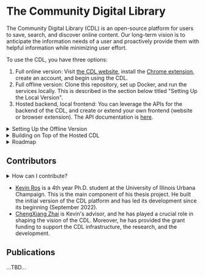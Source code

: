 # The Community Digital Library 
The Community Digital Library (CDL) is an open-source platform for users to save, search, and discover online content. Our long-term vision is to anticipate the information needs of a user and proactively provide them with helpful information while minimizing user effort.


To use the CDL, you have three options:

1. Full online version: Visit [the CDL website](https://textdata.org/), install the [Chrome extension](https://chrome.google.com/webstore/detail/the-community-digital-lib/didjjbenidcdopncjajdoeniaplicdee?hl=en&authuser=0), create an account, and begin using the CDL.
2. Full offline version: Clone this repository, set up Docker, and run the services locally. This is described in the section below titled "Setting Up the Local Version".
3. Hosted backend, local frontend: You can leverage the APIs for the backend of the CDL, and create or extend your own frontend (website or browser extension). The API documentation is [here](https://github.com/thecommunitydigitallibrary/cdl-platform/tree/dev/backend).

<details>
<summary>Setting Up the Offline Version</summary>
<br>

## Setting Up the Offline Version
Note that the local version is still under development:

- No data is persisted; once the Docker containers stops, all data is lost.
- The Chrome extension (from the Web store) is not compatible with the local version (yet).
- However, you can build and load the extension locally.
- "Reset Password" will not work due to no access to SendGrid.

### Requirements for running locally
- [Docker](https://www.docker.com/) and [Docker Compose](https://docs.docker.com/compose/)
- [Docker Desktop](https://www.docker.com/products/docker-desktop/) for Windows
- [Configuring Docker for OpenSearch](https://opensearch.org/docs/latest/install-and-configure/install-opensearch/docker/). If you are running on Windows (and thus using WSL for Docker), then follow [these directions](https://github.com/docker/for-win/issues/5202) for increasing vm.max_map_count.
```
open powershell
wsl -d docker-desktop
sysctl -w vm.max_map_count=262144
```
- With all of the Docker containers, packages, and models, the total size is ~10GB.

### Configuring the env files
Copy the following to ``backend\env_local.ini``:

```
api_url=http://localhost
api_port=8080
webpage_port=8080
jwt_secret=0047fa567bbddf121b23d1deaa7ff2af
redis_host=redis
redis_port=6379
redis_password=admin
cdl_uri=mongodb://mongodb:27017/?retryWrites=true&w=majority
db_name=cdl-local
elastic_username=admin
elastic_password=admin
elastic_index_name=submissions
elastic_webpages_index_name=webpages
elastic_domain=http://host.docker.internal:9200/
```

Copy the following to ``frontend\website\.env.local``":
```
NEXT_PUBLIC_FROM_SERVER=http://host.docker.internal:8080/
NEXT_PUBLIC_FROM_CLIENT=http://localhost:8080/
```
Copy the following to ``frontend\extension\.env.local`` ":
```
REACT_APP_URL=http://localhost:8080/
REACT_APP_WEBSITE=http://localhost:8080/
```

### Starting the services

#### Website, backend API, MongoDB, and OpenSearch:

Add the following to ``docker-compose.yml``:

```
services:
    redis:
        image: redis:alpine
        command: redis-server --requirepass admin
        restart: always
        ports:
            - '6379:6379'

    reverseproxy:
        image: reverseproxy
        build:
            context: .\reverseproxy
            dockerfile: Dockerfile-local
        ports:
            - 8080:8080
        restart: always

    mongodb:
        image: mongo
        ports:
        - 27017:27017
        restart: always
        command: mongod --bind_ip 0.0.0.0 # This is to enable connecting to container from outside

    opensearch-node1:
        image: opensearchproject/opensearch:latest
        container_name: opensearch-node1
        environment:
            - cluster.name=opensearch-cluster
            - node.name=opensearch-node1
            - discovery.seed_hosts=opensearch-node1
            - cluster.initial_cluster_manager_nodes=opensearch-node1
            - bootstrap.memory_lock=true
            - DISABLE_SECURITY_PLUGIN=true
            - "OPENSEARCH_JAVA_OPTS=-Xms512m -Xmx512m"
        ulimits:
            memlock:
                soft: -1
                hard: -1
            nofile:
                soft: 65536 # Maximum number of open files for the opensearch user - set to at least 65536
                hard: 65536
        ports:
        - 9200:9200 # REST API

    website:
        depends_on:
            - reverseproxy
        image: website
        build: .\frontend\website
        env_file: .\frontend\website\.env.local
        restart: always
        extra_hosts:
            - "host.docker.internal:host-gateway"

    api:
        depends_on:
            - reverseproxy
            - redis
            - mongodb
            - opensearch-node1
        image: api
        build: .\backend
        restart: always
        env_file: .\backend\env_local.ini

```

Note that the slashes need to be reversed if running on Mac/Linux (above is written for windows).

Run the docker-compose file: ``docker-compose -f docker-compose.yml up -d --build``

To stop: ``docker-compose -f docker-compose.yml down``

#### Extension:
Navigate to ``frontend\extension`` and run ``npm run build``. Then upload the ``build`` file to Chome while using Development Mode.


### Running Test cases
Note: Local Docker containers must be up and running before you run below commands
```
cd <project-directory>\backend
pytest .\tests\test_server.py
```

</details>

<details>
<summary>Building on Top of the Hosted CDL</summary>
<br>

## Building on Top of the Hosted CDL
See the API documentation [here](https://github.com/thecommunitydigitallibrary/cdl-platform/tree/dev/backend). Please be courteous regarding the amount of API calls so that the backend servers do not get overwhelmed.

</details>

<details>
<summary>Roadmap</summary>
<br>


## Development Roadmap
- [ ] UNIT TESTING / AUTOMATIC BUILDS. Can do this all locally since data is not persisted, no need to worry about cleanups.
### Frontend
#### Search Results
- [ ] Don't cut off words, split at spaces
- [ ] Extend title length to match width
#### Notes Page
- [ ] Extend length of notes (dynamic per window size?)
- [ ] Notes scroll goes over header, should go under header
### Backend
#### General
- [ ] Add traceback.print_exc() for all print(e) calls for more helpful debugging
#### User Accounts API
- [ ] Place account API endpoints under common structure.
- [ ] Rename "token" to "hash" in password change request to avoid confusion with JWT.
- [ ] Extract username/password validation and move to helpers to avoid duplication.
- [ ] Change 202 status to 200 under password change request
#### Submissions API
- [ ] Pull out from functional to separate file (like users, notes) --> search, submission, and misc
- [ ] Change highlighted to description and explanation to title (requires front-end API change)
- [ ] Add error handling for not indexing doc successfully in elastic (get, patch, delete)
- [ ] Change highlighted text and explanation in return object to description and title
- [ ] Double-check if user id is needed in submission get return. If not, remove it.
- [ ] Move validate_submission to helpers
- [ ] Change batch call to loop over existing POST endpoint
#### Notes API
- [ ] On PATCH, make title and content optional, just like submission PATCH
#### Communities API
- [ ] Place get_communities_helper in try-catch block
- [ ] Remove "message" from success (need to update frontend community page + components)
- [ ] Move out relevance judgments to separate view
- [ ] Rename createCommunity endpoint to reflect that it can also be edited using this endpoint
#### Recommendations API
- [x] Merge new recommendation method from old repo, remove old method

</details>


## Contributors
<details>
<summary>How can I contribute?</summary>
<br>
For any single bug fix or small feature: fork this repository, make a pull request, and describe the change in the request.

For a longer-term collaboration, big feature, or large change, please send an email to ``kjros2@illinois.edu``. 
</details>

- [Kevin Ros](https://kevinros.github.io/) is a 4th year Ph.D. student at the University of Illinois Urbana Champaign. This is the main component of his thesis project. He built the initial version of the CDL platform and has led its development since its beginning (September 2022). 
- [ChengXiang Zhai](https://czhai.cs.illinois.edu/) is Kevin's advisor, and he has played a crucial role in shaping the vision of the CDL. Moreover, he has provided the grant funding to support the CDL infrastructure, the research, and the development.



## Publications
...TBD...

